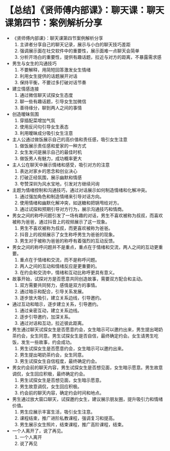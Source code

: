 # 【总结】《贤师傅内部课》：聊天课：聊天课第四节：案例解析分享

-   《贤师傅内部课》：聊天课第四节案例解析分享
    1.  主讲者分享自己的聊天记录，展示与小白的聊天技巧差距
    2.  强调展示面在社交软件中的重要性，展示面难一点聊天会简单
    3.  分析开场白的重要性，提供有趣话题，拉近与对方的距离，不暴露需求感
-   男生与女生的沟通技巧
    1.  不要解释，用简短回答激发女生情绪
    2.  利用女生提供的话题展开对话
    3.  保持平衡，不要过多打破对话节奏
-   建立情感连接
    1.  通过微信聊天试探女生态度
    2.  聊一些有趣话题，引导女生加微信
    3.  善待缘分，聊到两人之间的事情
-   创造暧昧氛围
    1.  穿插配菜增加气氛
    2.  使用反问句引导女生表态
    3.  利用暧昧成分吸引女生注意
-   主人公通过做饭展示自己的高价值和责任感，吸引女生注意
    1.  做饭展示责任感和爱家的一种方式
    2.  女生发问是展示自己的最佳时机
    3.  做饭男人有魅力，成功概率更大
-   主人公在聊天中展示情绪和感受，吸引对方的注意
    1.  表达对家乡的思念和创业决心
    2.  打破正经氛围，展示幽默和情感
    3.  夸赞深圳为风水宝地，引发对方继续问询
-   主题为情绪控制和沟通技巧，通过对话展示如何制造情绪和化解冲突。
    1.  通过强加角色和制造情绪来引导对话方向。
    2.  使用情绪和幽默化解冲突，如送糖和把锅甩给对方。
    3.  通过试探和预期引导对方行为，展示沟通技巧和情商。
-   男女之间的称呼问题引发了一场有趣的对话，男生不喜欢被称为叔叔，而喜欢被称为爸爸，通过抖音上的视频展示了这一现象。
    1.  男生不喜欢被称为叔叔，而更喜欢被称为爸爸。
    2.  抖音上的视频展示了女生称呼男生为爸爸的现象。
    3.  男生对于被称为爸爸的称呼有着强烈的互动反馈。
-   男女之间的称呼问题并不是重点，重点在于情绪和交流，两人之间的互动更重要。
    1.  重点在于情绪和交流，而不是称呼问题。
    2.  两人之间的互动和情绪反应是更重要的。
    3.  在约会和交流中，情绪和互动比称呼更具有意义。
-   故事开始，试探对方是否愿意共同创造故事，需要双方配合和主动。
    1.  双方需要共同努力，感情是双方的事情。
    2.  通过暗示和配合，引导关系发展。
    3.  逐步放大吸引，建立关系边线，引导邀约。
-   通过互动和暗示，逐步建立关系，引导邀约。
    1.  通过亲密互动，建立关系边线。
    2.  逐步引导邀约，加深关系。
    3.  通过对话和互动，拉近彼此距离。
-   男生通过聊天试探女生是否愿意约会，女生暗示可以邀约出来，男生提出喝奶茶约会，女生同意。男生试探女生是否自信，最终确定约会。女生请男生吃饭，发生一些故事，约会成功。
    1.  男生试探女生是否愿意约会，女生暗示可以邀约出来。
    2.  男生提出喝奶茶约会，女生同意。
    3.  男生试探女生自信程度，最终确定约会。
-   男女约会前的聊天内容，男生试探女生是否想见面，女生暗示愿意。男生故意调侃，女生回应积极，最终确定约会。
    1.  男生试探女生是否想见面，女生暗示愿意。
    2.  男生故意调侃，女生回应积极。
    3.  约会前的聊天内容，确定约会时间和地点。
-   男生通过放大窗口聊天，试探邀约女生，建议展示朋友圈，提升吸引力和情绪价值。
    1.  男生应展示丰富生活，吸引女生注意。
    2.  课程结束，推广进阶私教课程，强调复习和提高。
    3.  男生展示女生照片，结束课程，推广高阶课程，结束。
-   一个人离开了，说了再见。 
    1.  一个人离开
    2.  说了再见